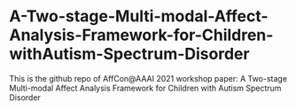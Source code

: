 # A-Two-stage-Multi-modal-Affect-Analysis-Framework-for-Children-withAutism-Spectrum-Disorder
This is the github repo of AffCon@AAAI 2021 workshop paper: A Two-stage Multi-modal Affect Analysis Framework for Children with Autism Spectrum Disorder
